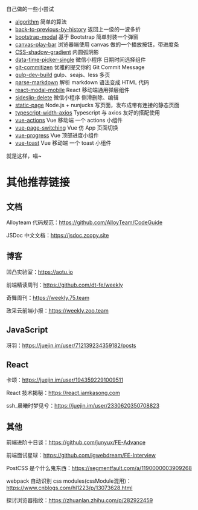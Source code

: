 自己做的一些小尝试

* [algorithm](./algorithm) 简单的算法
* [back-to-previous-by-history](./back-to-previous-by-history) 返回上一级的一波多折
* [bootstrap-modal](./bootstrap-modal)  基于 Bootstrap 简单封装一个弹窗
* [canvas-play-bar](./canvas-play-bar) 浏览器端使用 canvas 做的一个播放按钮，带进度条
* [CSS-shadow-gradient](./CSS-shadow-gradient) 内圆弧阴影
* [data-time-picker-single](./data-time-picker-single) 微信小程序 日期时间选择组件
* [git-commitizen](./git-commitizen) 优雅的提交你的 Git Commit Message
* [gulp-dev-build](./gulp-dev-build) gulp、seajs、less 多页
* [parse-markdown](./parse-markdown) 解析 markdown 语法变成 HTML 代码
* [react-modal-mobile](./react-modal-mobile) React 移动端通用弹层组件
* [sideslip-delete](./sideslip-delete) 微信小程序 侧滑删除、编辑
* [static-page](./static-page) Node.js + nunjucks 写页面，发布成带有连接的静态页面
* [typescript-width-axios](./typescript-width-axios) Typescript 与 axios 友好的搭配使用
* [vue-actions](./vue-actions) Vue 移动端 一个 actions 小组件
* [vue-page-switching](./vue-page-switching) Vue 仿 App 页面切换
* [vue-progress](./vue-progress) Vue 顶部进度小组件
* [vue-toast](./vue-toast) Vue 移动端 一个 toast 小组件

就是这样，喵~

# 其他推荐链接

## 文档

Alloyteam 代码规范：https://github.com/AlloyTeam/CodeGuide

JSDoc 中文文档：https://jsdoc.zcopy.site

## 博客

凹凸实验室：https://aotu.io

前端精读周刊：https://github.com/dt-fe/weekly

奇舞周刊：https://weekly.75.team

政采云前端小报：https://weekly.zoo.team

## JavaScript

冴羽：https://juejin.im/user/712139234359182/posts

## React

卡颂：https://juejin.im/user/1943592291009511

React 技术揭秘：https://react.iamkasong.com

ssh_晨曦时梦见兮：https://juejin.im/user/2330620350708823

## 其他

前端进阶十日谈：https://github.com/junyux/FE-Advance

前端面试星球：https://github.com/lgwebdream/FE-Interview

PostCSS 是个什么鬼东西：https://segmentfault.com/a/1190000003909268

webpack 自动识别 css modules(cssModule混用)：https://www.cnblogs.com/hl1223/p/13073628.html

探讨浏览器指纹：https://zhuanlan.zhihu.com/p/282922459